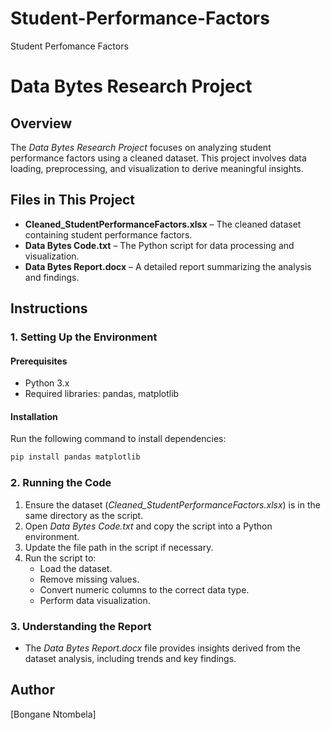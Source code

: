 # Student-Performance-Factors
Student Perfomance Factors

# Data Bytes Research Project

## Overview
The *Data Bytes Research Project* focuses on analyzing student performance factors using a cleaned dataset. This project involves data loading, preprocessing, and visualization to derive meaningful insights.

## Files in This Project
- **Cleaned_StudentPerformanceFactors.xlsx** – The cleaned dataset containing student performance factors.
- **Data Bytes Code.txt** – The Python script for data processing and visualization.
- **Data Bytes Report.docx** – A detailed report summarizing the analysis and findings.

## Instructions

### 1. Setting Up the Environment
#### Prerequisites
- Python 3.x
- Required libraries: pandas, matplotlib

#### Installation
Run the following command to install dependencies:
```sh
pip install pandas matplotlib
```

### 2. Running the Code
1. Ensure the dataset (*Cleaned_StudentPerformanceFactors.xlsx*) is in the same directory as the script.
2. Open *Data Bytes Code.txt* and copy the script into a Python environment.
3. Update the file path in the script if necessary.
4. Run the script to:
   - Load the dataset.
   - Remove missing values.
   - Convert numeric columns to the correct data type.
   - Perform data visualization.

### 3. Understanding the Report
- The *Data Bytes Report.docx* file provides insights derived from the dataset analysis, including trends and key findings.

## Author
[Bongane Ntombela]
